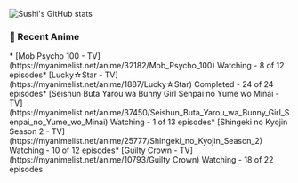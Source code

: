 ![Sushi's GitHub stats](https://github-readme-stats.vercel.app/api?username=DaSushiAsian&hide=contribs,prs)

### 🗻 Recent Anime
<!-- ANIME-LIST:START -->* [Mob Psycho 100 - TV](https://myanimelist.net/anime/32182/Mob_Psycho_100) Watching - 8 of 12 episodes* [Lucky☆Star - TV](https://myanimelist.net/anime/1887/Lucky☆Star) Completed - 24 of 24 episodes* [Seishun Buta Yarou wa Bunny Girl Senpai no Yume wo Minai - TV](https://myanimelist.net/anime/37450/Seishun_Buta_Yarou_wa_Bunny_Girl_Senpai_no_Yume_wo_Minai) Watching - 1 of 13 episodes* [Shingeki no Kyojin Season 2 - TV](https://myanimelist.net/anime/25777/Shingeki_no_Kyojin_Season_2) Watching - 10 of 12 episodes* [Guilty Crown - TV](https://myanimelist.net/anime/10793/Guilty_Crown) Watching - 18 of 22 episodes<!-- ANIME-LIST:END -->